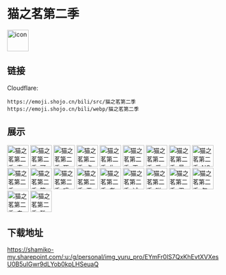 # 猫之茗第二季
<img src="https://emoji.shojo.cn/bili/src/猫之茗第二季/icon.png" width="50" height="50" alt="icon">

## 链接
Cloudflare:
```
https://emoji.shojo.cn/bili/src/猫之茗第二季
https://emoji.shojo.cn/bili/webp/猫之茗第二季
```
## 展示
<img src="https://emoji.shojo.cn/bili/src/猫之茗第二季/猫之茗第二季-真诚.png" width="50" height="50" alt="猫之茗第二季-真诚">
<img src="https://emoji.shojo.cn/bili/src/猫之茗第二季/猫之茗第二季-可怜.png" width="50" height="50" alt="猫之茗第二季-可怜">
<img src="https://emoji.shojo.cn/bili/src/猫之茗第二季/猫之茗第二季-死机.png" width="50" height="50" alt="猫之茗第二季-死机">
<img src="https://emoji.shojo.cn/bili/src/猫之茗第二季/猫之茗第二季-点赞.png" width="50" height="50" alt="猫之茗第二季-点赞">
<img src="https://emoji.shojo.cn/bili/src/猫之茗第二季/猫之茗第二季-生气.png" width="50" height="50" alt="猫之茗第二季-生气">
<img src="https://emoji.shojo.cn/bili/src/猫之茗第二季/猫之茗第二季-干杯.png" width="50" height="50" alt="猫之茗第二季-干杯">
<img src="https://emoji.shojo.cn/bili/src/猫之茗第二季/猫之茗第二季-爱你.png" width="50" height="50" alt="猫之茗第二季-爱你">
<img src="https://emoji.shojo.cn/bili/src/猫之茗第二季/猫之茗第二季-最完美的.png" width="50" height="50" alt="猫之茗第二季-最完美的">
<img src="https://emoji.shojo.cn/bili/src/猫之茗第二季/猫之茗第二季-NO.png" width="50" height="50" alt="猫之茗第二季-NO">
<img src="https://emoji.shojo.cn/bili/src/猫之茗第二季/猫之茗第二季-YES.png" width="50" height="50" alt="猫之茗第二季-YES">
<img src="https://emoji.shojo.cn/bili/src/猫之茗第二季/猫之茗第二季-算了算了.png" width="50" height="50" alt="猫之茗第二季-算了算了">
<img src="https://emoji.shojo.cn/bili/src/猫之茗第二季/猫之茗第二季-哼唧.png" width="50" height="50" alt="猫之茗第二季-哼唧">
<img src="https://emoji.shojo.cn/bili/src/猫之茗第二季/猫之茗第二季-无语.png" width="50" height="50" alt="猫之茗第二季-无语">
<img src="https://emoji.shojo.cn/bili/src/猫之茗第二季/猫之茗第二季-老人手机.png" width="50" height="50" alt="猫之茗第二季-老人手机">
<img src="https://emoji.shojo.cn/bili/src/猫之茗第二季/猫之茗第二季-试探.png" width="50" height="50" alt="猫之茗第二季-试探">
<img src="https://emoji.shojo.cn/bili/src/猫之茗第二季/猫之茗第二季-朕准了.png" width="50" height="50" alt="猫之茗第二季-朕准了">
<img src="https://emoji.shojo.cn/bili/src/猫之茗第二季/猫之茗第二季-忍辱负重.png" width="50" height="50" alt="猫之茗第二季-忍辱负重">
<img src="https://emoji.shojo.cn/bili/src/猫之茗第二季/猫之茗第二季-怎么了呢.png" width="50" height="50" alt="猫之茗第二季-怎么了呢">
<img src="https://emoji.shojo.cn/bili/src/猫之茗第二季/猫之茗第二季-专业.png" width="50" height="50" alt="猫之茗第二季-专业">
<img src="https://emoji.shojo.cn/bili/src/猫之茗第二季/猫之茗第二季-酷咪咩咩.png" width="50" height="50" alt="猫之茗第二季-酷咪咩咩">

## 下载地址

https://shamiko-my.sharepoint.com/:u:/g/personal/img_yuru_pro/EYmFr0lS7QxKhEvtXVXesU0B5uIGwr9dLYob0kpLHSeuaQ